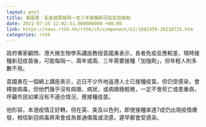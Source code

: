 ```yaml
---
layout: post
title: 袁國勇：長者或需每隔一至三年接種新冠疫苗加強劑
date: 2021-07-25 12:02:51.000000000 +08:00
link: https://news.rthk.hk/rthk/ch/component/k2/1602459-20210725.htm
categories: rthk
---
```


政府專家顧問、港大微生物學系講座教授袁國勇表示，長者免疫反應較差，現時接種新冠疫苗後，可能每隔一、兩年或兩、三年需要接種「加強劑」，但年輕人則多數不用。

袁國勇在一個網上講座表示，近日不少外地返港人士已接種疫苗，但仍受感染，會釋放病毒，但他們幾乎沒有病徵、病狀，或病徵極輕微，一定不會死亡或患重病，呼籲市民如果沒有不適合情況，應接種疫苗。

他形容，本港疫情正好轉，但在英、美及以色列，即使接種率達7成仍出現疫情爆發，相信新冠病毒將來會成為普通傷風或流感，遲早都會受感染。
